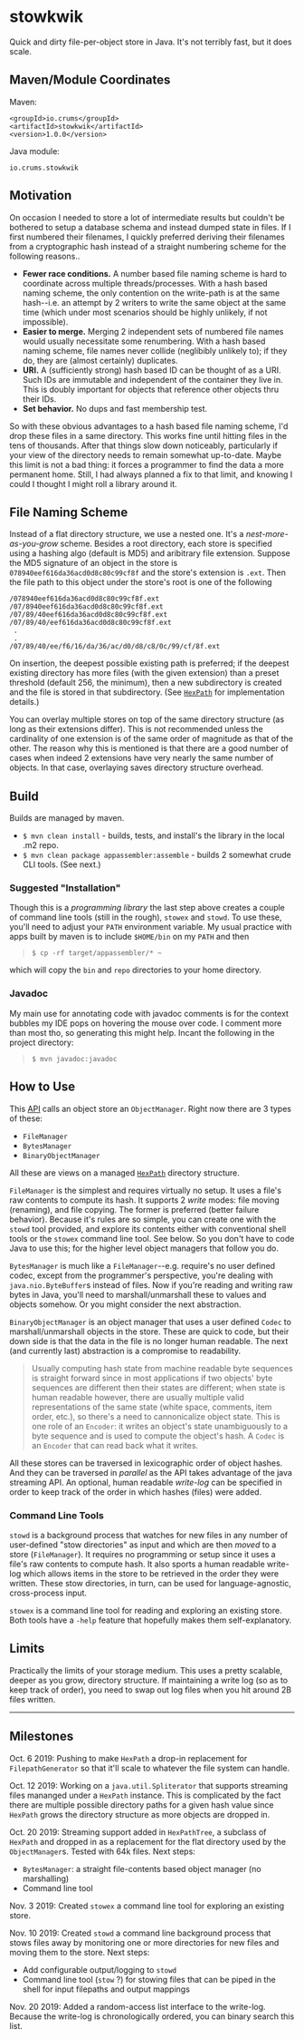 # stowkwik

Quick and dirty file-per-object store in Java. It's not terribly fast, but it does scale.

## Maven/Module Coordinates

Maven:

    <groupId>io.crums</groupId>
    <artifactId>stowkwik</artifactId>
    <version>1.0.0</version>

Java module:

    io.crums.stowkwik


## Motivation

On occasion I needed to store a lot of intermediate results but couldn't be
bothered to setup a database schema and instead dumped state in files. If I first numbered
their filenames, I quickly preferred deriving their filenames from a cryptographic hash instead
of a straight numbering scheme for the following reasons..

* **Fewer race conditions.** A number based file naming scheme is hard to coordinate across multiple threads/processes. With a
hash based naming scheme, the only contention on the write-path is at the same hash--i.e. an attempt by 2 writers to
write the same object at the same time (which under most scenarios should be highly unlikely, if not impossible).
* **Easier to merge.** Merging 2 independent sets of numbered file names would usually necessitate some renumbering. With a
hash based naming scheme, file names never collide (neglibibly unlikely to); if they do, they are (almost certainly) duplicates.
* **URI.** A (sufficiently strong) hash based ID can be thought of as a URI. Such IDs are immutable and independent of the
container they live in. This is doubly important for objects that reference other objects thru their IDs.
* **Set behavior.** No dups and fast membership test.

So with these obvious advantages to a hash based file naming scheme, I'd drop these files in a same directory.
This works fine until hitting files in the tens of thousands. After that things slow down noticeably, particularly
if your view of the directory needs to remain somewhat up-to-date. Maybe this limit is not a bad thing: it forces a
programmer to find the data a more permanent home. Still, I had always planned a fix to that limit, and knowing I could
I thought I might roll a library around it.

## File Naming Scheme

Instead of a flat directory structure, we use a nested one. It's a *nest-more-as-you-grow* scheme.
Besides a root directory, each store is specified using a hashing algo (default is MD5) and aribitrary file extension.
Suppose the MD5 signature of an object in the store is `078940eef616da36acd0d8c80c99cf8f` and the store's extension is `.ext`. Then the file path to this object under the store's root is one of the following

`/078940eef616da36acd0d8c80c99cf8f.ext`  
`/07/8940eef616da36acd0d8c80c99cf8f.ext`  
`/07/89/40eef616da36acd0d8c80c99cf8f.ext`  
`/07/89/40/eef616da36acd0d8c80c99cf8f.ext`  
` .`  
` .`  
`/07/89/40/ee/f6/16/da/36/ac/d0/d8/c8/0c/99/cf/8f.ext`  

On insertion, the deepest possible existing path is preferred; if the deepest existing directory has more files (with the given
extension) than a preset threshold (default 256, the minimum), then a new subdirectory is created and the file is stored in
that subdirectory. (See [`HexPath`](https://github.com/crums-io/stowkwik/blob/master/src/main/java/io/crums/stowkwik/io/HexPath.java)
for implementation details.)

You can overlay multiple stores on top of the same directory structure (as long as their extensions differ). This is not
recommended unless the cardinality of one extension is of the same order of magnitude as that of the other. The reason why
this is mentioned is that there are a good number of cases when indeed 2 extensions have very nearly the same number of objects.
In that case, overlaying saves directory structure overhead.

## Build

Builds are managed by maven.

* `$ mvn clean install` - builds, tests, and install's the library in the local .m2 repo.
* `$ mvn clean package appassembler:assemble` - builds 2 somewhat crude CLI tools. (See next.)


### Suggested "Installation"

Though this is a *programming library* the last step above creates a couple of command line tools (still in the rough),
`stowex` and `stowd`. To use these, you'll need to adjust your `PATH` environment variable. My usual practice with
apps built by maven is to include `$HOME/bin` on my `PATH` and then

> `$ cp -rf target/appassembler/* ~`

which will copy the `bin` and `repo` directories to your home directory.

### Javadoc

My main use for annotating code with javadoc comments is for the context bubbles my IDE pops on hovering the mouse
over code. I comment more than most tho, so generating this might help. Incant the following in the project directory:

> `$ mvn javadoc:javadoc`


## How to Use

This [API](https://github.com/crums-io/stowkwik/tree/master/src/main/java/io/crums/stowkwik)
calls an object store an `ObjectManager`. Right now there are 3 types of these:

* `FileManager`
* `BytesManager`
* `BinaryObjectManager`

All these are views on a managed [`HexPath`](https://github.com/crums-io/stowkwik/blob/master/src/main/java/io/crums/stowkwik/io/HexPath.java)
directory structure.

`FileManager` is the simplest and requires virtually no setup. It uses a file's raw contents to compute its hash. It supports 2
*write* modes: file moving (renaming), and file copying. The former is preferred (better failure behavior). Because it's rules are
so simple, you can create one with the `stowd` tool provided, and explore its contents either with conventional shell tools or
the `stowex` command line tool. See below. So you don't have to code Java to use this; for the higher level object managers that
follow you do.

`BytesManager` is much like a `FileManager`--e.g. require's no user defined codec, except from the programmer's perspective,
you're dealing with `java.nio.ByteBuffer`s instead of files. Now if you're reading and writing raw bytes in Java, you'll need to
marshall/unmarshall these to values and objects somehow. Or you might consider the next abstraction.

`BinaryObjectManager` is an object manager that uses a user defined `Codec` to marshall/unmarshall objects in the store. These
are quick to code, but their down side is that the data in the file is no longer human readable. The next (and currently last)
abstraction is a compromise to readability.


> Usually computing hash state from machine readable byte sequences is straight forward since in most applications
if two objects' byte sequences are different then their states are different; when state is human readable however, there are
usually multiple valid representations of the same state (white space, comments, item order, etc.), so there's a need to
cannonicalize object state. This is one role of an `Encoder`: it writes an object's state unambiguously to a byte sequence and
is used to compute the object's hash. A `Codec` is an `Encoder` that can read back what it writes.


All these stores can be traversed in lexicographic order of object hashes. And they can be traversed in *parallel* as
the API takes advantage of the java streaming API. An optional, human readable *write-log* can be specified
in order to keep track of the order in which hashes (files) were added.

### Command Line Tools

`stowd` is a background process that watches for new files in any number of user-defined "stow directories" as input and which
are then *moved* to a store (`FileManager`). It requires no programming or setup since it uses a file's raw contents to compute hash.
It also sports a human readable write-log which allows items in the store to be retrieved in the order they were written.
These stow directories, in turn, can be used for language-agnostic, cross-process input.

`stowex` is a command line tool for reading and exploring an existing store. Both tools have a `-help` feature that hopefully makes them self-explanatory.

## Limits

Practically the limits of your storage medium. This uses a pretty scalable, deeper as you grow, directory structure. If maintaining a write log (so as to keep track of order), you need to swap out log files when you hit around 2B files written.

---
## Milestones

Oct. 6 2019: Pushing to make `HexPath` a drop-in replacement for `FilepathGenerator` so that it'll scale to whatever the file system can handle.

Oct. 12 2019: Working on a `java.util.Spliterator` that supports streaming files mananged under a `HexPath` instance. This is complicated by the fact there are multiple possible directory paths for a given hash value since `HexPath` grows the directory structure as more objects are dropped in.

Oct. 20 2019: Streaming support added in `HexPathTree`, a subclass of `HexPath` and dropped in as a replacement for the flat directory used by the `ObjectManager`s. Tested with 64k files. Next steps:

* `BytesManager`: a straight file-contents based object manager (no marshalling)
* Command line tool

Nov. 3 2019: Created `stowex` a command line tool for exploring an existing store.

Nov. 10 2019: Created `stowd` a command line background process that stows files away by monitoring one or more directories for new files and moving them to the store. Next steps:

* Add configurable output/logging to `stowd`
* Command line tool (`stow` ?) for stowing files that can be piped in the shell for input filepaths and output mappings

Nov. 20 2019: Added a random-access list interface to the write-log. Because the write-log is chronologically ordered, you
can binary search this list.

